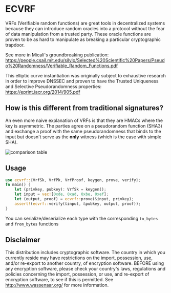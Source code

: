 # ECVRF

VRFs (Verifiable random functions) are great tools in decentralized systems because they can introduce random oracles into a protocol without the fear of data manipulation from a trusted party. These oracle functions are proven to be as hard to manipulate as breaking a particular cryptographic trapdoor. 

See more in Micali's groundbreaking publication: https://people.csail.mit.edu/silvio/Selected%20Scientific%20Papers/Pseudo%20Randomness/Verifiable_Random_Functions.pdf

This elliptic curve instantiation was originally subject to exhaustive research in order to improve DNSSEC and proven to have the Trusted Uniqueness and Selective Pseudorandomness properties: https://eprint.iacr.org/2014/905.pdf

## How is this different from traditional signatures?
An even more naive explanation of VRFs is that they are HMACs where the key is asymmetric.
The parties agree on a pseudorandom function (SHA3) and exchange a proof with the same pseudorandomness that binds to the input but doesn't serve as the __only__ witness (which is the case with simple SHA).

![comparison table](http://cryptowiki.net/images/d/dc/Tabtabi4e.png)

## Usage

```rust
use ecvrf::{VrfSk, VrfPk, VrfProof, keygen, prove, verify};
fn main() {
	let (privkey, pubkey): VrfSk = keygen();
	let input = vec![0xde, 0xad, 0xbe, 0xef];
	let (output, proof) = ecvrf::prove(&input, privkey);
	assert!(ecvrf::verify(&input, &pubkey, output, proof));
}
```

You can serialize/deserialize each type with the corresponding `to_bytes` and `from_bytes` functions

## Disclaimer

This distribution includes cryptographic software. The country in which you currently reside may have restrictions on the import, possession, use, and/or re-export to another country, of encryption software. BEFORE using any encryption software, please check your country's laws, regulations and policies concerning the import, possession, or use, and 
re-export of encryption software, to see if this is permitted. See <http://www.wassenaar.org/> for more information.
